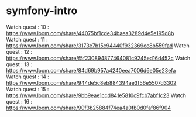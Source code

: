 # symfony-intro

Watch quest : 10 : https://www.loom.com/share/44075bf1cde34baea3289d4e5e195d8b
Watch quest : 11 : https://www.loom.com/share/3173e7b15c94440f932369cc8b559fad
Watch quest : 12 : https://www.loom.com/share/f5f230894877464081c9245ed16d452c
Watch quest : 13 : https://www.loom.com/share/84d69b957a4240eea7006d6e05e23efa
Watch quest : 14 : https://www.loom.com/share/944de5c8eb884394ae3f56e5507d3302
Watch quest : 15 : https://www.loom.com/share/9bb9eae1ccd841e5810c9fcb7abf1c23
Watch quest : 16 : https://www.loom.com/share/90f3b25884f74ea4a0fb0d0faf86f904
